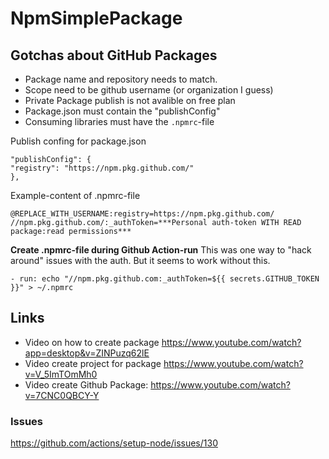 # NpmSimplePackage

## Gotchas about GitHub Packages
* Package name and repository needs to match.
* Scope need to be github username (or organization I guess)
* Private Package publish is not avalible on free plan
* Package.json must contain the "publishConfig"
* Consuming libraries must have the `.npmrc`-file



Publish confing for package.json
```
"publishConfig": {
"registry": "https://npm.pkg.github.com/"
}, 
```

Example-content of .npmrc-file
```
@REPLACE_WITH_USERNAME:registry=https://npm.pkg.github.com/
//npm.pkg.github.com/:_authToken=***Personal auth-token WITH READ package:read permissions***
```

**Create .npmrc-file during Github Action-run**
This was one way to "hack around" issues with the auth. But it seems to work without this.
```
- run: echo "//npm.pkg.github.com:_authToken=${{ secrets.GITHUB_TOKEN }}" > ~/.npmrc
```

## Links
* Video on how to create package https://www.youtube.com/watch?app=desktop&v=ZINPuzq62lE
* Video create project for package https://www.youtube.com/watch?v=V_5ImTOmMh0
* Video create Github Package: https://www.youtube.com/watch?v=7CNC0QBCY-Y

### Issues
https://github.com/actions/setup-node/issues/130
